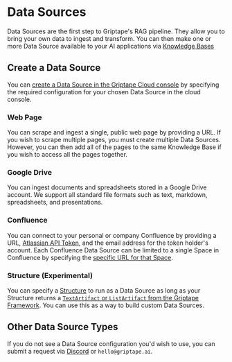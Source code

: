 # Data Sources

Data Sources are the first step to Griptape's RAG pipeline. They allow you to bring your own data to ingest and transform. You can then make one or more Data Source available to your AI applications via [Knowledge Bases](../knowledge-bases/create-knowledge-base.md)

## Create a Data Source

You can [create a Data Source in the Griptape Cloud console](https://cloud.griptape.ai/data-sources/create) by specifying the required configuration for your chosen Data Source in the cloud console.

### Web Page

You can scrape and ingest a single, public web page by providing a URL. If you wish to scrape multiple pages, you must create multiple Data Sources. However, you can then add all of the pages to the same Knowledge Base if you wish to access all the pages together.

### Google Drive

You can ingest documents and spreadsheets stored in a Google Drive account. We support all standard file formats such as text, markdown, spreadsheets, and presentations.

### Confluence

You can connect to your personal or company Confluence by providing a URL, [Atlassian API Token](https://id.atlassian.com/manage-profile/security/api-tokens), and the email address for the token holder's account. Each Confluence Data Source can be limited to a single Space in Confluence by specifying the [specific URL for that Space](https://support.atlassian.com/confluence-cloud/docs/use-spaces-to-organize-your-work/).

### Structure (Experimental)

You can specify a [Structure](../structures/create-structure.md) to run as a Data Source as long as your Structure returns a [`TextArtifact` or `ListArtifact` from the Griptape Framework](../../griptape-framework/data/artifacts.md). You can use this as a way to build custom Data Sources.

## Other Data Source Types

If you do not see a Data Source configuration you'd wish to use, you can submit a request via [Discord](https://discord.gg/gnWRz88eym) or `hello@griptape.ai`.
